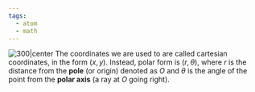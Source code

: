 ```yaml
---
tags:
  - atom
  - math
---
```

![300|center](polar-form.excalidraw.svg)
The coordinates we are used to are called cartesian coordinates, in the form $(x,y)$. Instead, polar form is $(r,\theta)$, where $r$ is the distance from the **pole** (or origin) denoted as $O$ and $\theta$ is the angle of the point from the **polar axis** (a ray at $O$ going right).